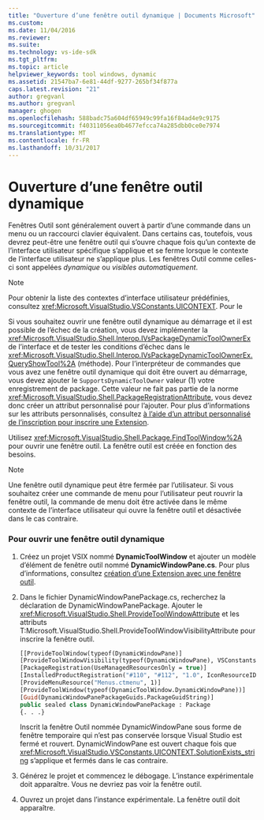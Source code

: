 ```yaml
---
title: "Ouverture d’une fenêtre outil dynamique | Documents Microsoft"
ms.custom: 
ms.date: 11/04/2016
ms.reviewer: 
ms.suite: 
ms.technology: vs-ide-sdk
ms.tgt_pltfrm: 
ms.topic: article
helpviewer_keywords: tool windows, dynamic
ms.assetid: 21547ba7-6e81-44df-9277-265bf34f877a
caps.latest.revision: "21"
author: gregvanl
ms.author: gregvanl
manager: ghogen
ms.openlocfilehash: 588badc75a604df65949c99fa16f84ad4e9c9175
ms.sourcegitcommit: f40311056ea0b4677efcca74a285dbb0ce0e7974
ms.translationtype: MT
ms.contentlocale: fr-FR
ms.lasthandoff: 10/31/2017
---
```

# <a name="opening-a-dynamic-tool-window"></a>Ouverture d’une fenêtre outil dynamique
Fenêtres Outil sont généralement ouvert à partir d’une commande dans un menu ou un raccourci clavier équivalent. Dans certains cas, toutefois, vous devrez peut-être une fenêtre outil qui s’ouvre chaque fois qu’un contexte de l’interface utilisateur spécifique s’applique et se ferme lorsque le contexte de l’interface utilisateur ne s’applique plus. Les fenêtres Outil comme celles-ci sont appelées *dynamique* ou *visibles automatiquement*.  
  
> [!NOTE]
>  Pour obtenir la liste des contextes d’interface utilisateur prédéfinies, consultez <xref:Microsoft.VisualStudio.VSConstants.UICONTEXT>. Pour le  
  
 Si vous souhaitez ouvrir une fenêtre outil dynamique au démarrage et il est possible de l’échec de la création, vous devez implémenter la <xref:Microsoft.VisualStudio.Shell.Interop.IVsPackageDynamicToolOwnerEx> de l’interface et de tester les conditions d’échec dans le <xref:Microsoft.VisualStudio.Shell.Interop.IVsPackageDynamicToolOwnerEx.QueryShowTool%2A> (méthode). Pour l’interpréteur de commandes que vous avez une fenêtre outil dynamique qui doit être ouvert au démarrage, vous devez ajouter le `SupportsDynamicToolOwner` valeur (1) votre enregistrement de package. Cette valeur ne fait pas partie de la norme <xref:Microsoft.VisualStudio.Shell.PackageRegistrationAttribute>, vous devez donc créer un attribut personnalisé pour l’ajouter. Pour plus d’informations sur les attributs personnalisés, consultez [à l’aide d’un attribut personnalisé de l’inscription pour inscrire une Extension](../extensibility/registering-and-unregistering-vspackages.md#using-a-custom-registration-attribute-to-register-an-extension).  
  
 Utilisez <xref:Microsoft.VisualStudio.Shell.Package.FindToolWindow%2A> pour ouvrir une fenêtre outil. La fenêtre outil est créée en fonction des besoins.  
  
> [!NOTE]
>  Une fenêtre outil dynamique peut être fermée par l’utilisateur. Si vous souhaitez créer une commande de menu pour l’utilisateur peut rouvrir la fenêtre outil, la commande de menu doit être activée dans le même contexte de l’interface utilisateur qui ouvre la fenêtre outil et désactivée dans le cas contraire.  
  
### <a name="to-open-a-dynamic-tool-window"></a>Pour ouvrir une fenêtre outil dynamique  
  
1.  Créez un projet VSIX nommé **DynamicToolWindow** et ajouter un modèle d’élément de fenêtre outil nommé **DynamicWindowPane.cs**. Pour plus d’informations, consultez [création d’une Extension avec une fenêtre outil](../extensibility/creating-an-extension-with-a-tool-window.md).  
  
2.  Dans le fichier DynamicWindowPanePackage.cs, recherchez la déclaration de DynamicWindowPanePackage. Ajouter le <xref:Microsoft.VisualStudio.Shell.ProvideToolWindowAttribute> et les attributs T:Microsoft.VisualStudio.Shell.ProvideToolWindowVisibilityAttribute pour inscrire la fenêtre outil.  
  
    ```vb  
    [[ProvideToolWindow(typeof(DynamicWindowPane)]  
    [ProvideToolWindowVisibility(typeof(DynamicWindowPane), VSConstants.UICONTEXT.SolutionExists_string)]  
    [PackageRegistration(UseManagedResourcesOnly = true)]  
    [InstalledProductRegistration("#110", "#112", "1.0", IconResourceID = 400)] // Info on this package for Help/About  
    [ProvideMenuResource("Menus.ctmenu", 1)]  
    [ProvideToolWindow(typeof(DynamicToolWindow.DynamicWindowPane))]  
    [Guid(DynamicWindowPanePackageGuids.PackageGuidString)]  
    public sealed class DynamicWindowPanePackage : Package  
    {. . .}  
    ```  
  
     Inscrit la fenêtre Outil nommée DynamicWindowPane sous forme de fenêtre temporaire qui n’est pas conservée lorsque Visual Studio est fermé et rouvert. DynamicWindowPane est ouvert chaque fois que <xref:Microsoft.VisualStudio.VSConstants.UICONTEXT.SolutionExists_string> s’applique et fermés dans le cas contraire.  
  
3.  Générez le projet et commencez le débogage. L’instance expérimentale doit apparaître. Vous ne devriez pas voir la fenêtre outil.  
  
4.  Ouvrez un projet dans l’instance expérimentale. La fenêtre outil doit apparaître.